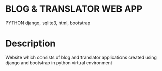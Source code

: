 # BLOG & TRANSLATOR WEB APP

PYTHON
django, sqlite3, html, bootstrap

# Description

Website which consists of blog and translator applications created using django and bootstrap in python virtual environment

